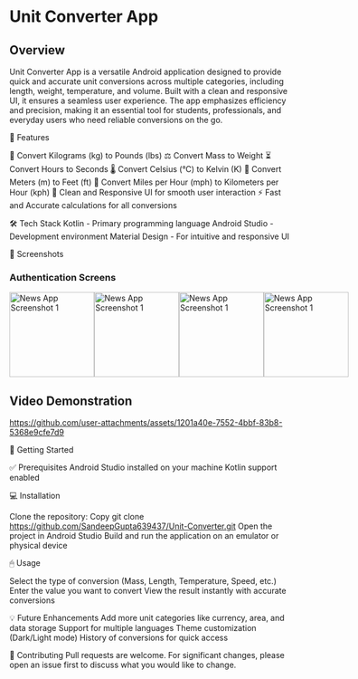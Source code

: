 # Unit Converter App

## Overview
Unit Converter App is a versatile Android application designed to provide quick and accurate unit conversions across multiple categories, including length, weight, temperature, and volume. Built with a clean and responsive UI, it ensures a seamless user experience. The app emphasizes efficiency and precision, making it an essential tool for students, professionals, and everyday users who need reliable conversions on the go.

📱 Features

🔄 Convert Kilograms (kg) to Pounds (lbs)
⚖ Convert Mass to Weight
⏳ Convert Hours to Seconds
🌡 Convert Celsius (°C) to Kelvin (K)
📏 Convert Meters (m) to Feet (ft)
🚗 Convert Miles per Hour (mph) to Kilometers per Hour (kph)
🌙 Clean and Responsive UI for smooth user interaction
⚡ Fast and Accurate calculations for all conversions


🛠 Tech Stack
Kotlin - Primary programming language
Android Studio - Development environment
Material Design - For intuitive and responsive UI



🎯 Screenshots

### Authentication Screens 
<div style="display: inline-block; margin-right: 20px; display: flex; justify-content: space-around;">

<!-- Add space here -->  
<img src="https://github.com/user-attachments/assets/b9c27706-18bc-4c87-bee8-d4b989e49369" alt="News App Screenshot 1" width="150" >
<!-- Add space here -->
<img src="https://github.com/user-attachments/assets/2516c421-5ba2-4a28-a206-248a3ba6b68c" alt="News App Screenshot 1" width="150" >
<!-- Add space here -->
<img src="https://github.com/user-attachments/assets/8f6ed329-88f3-43f6-92a6-0612dfe7c90f" alt="News App Screenshot 1" width="150" >
<!-- Add space here -->
<img src="https://github.com/user-attachments/assets/ce192b60-3257-4f3d-acca-30b5b677b926" alt="News App Screenshot 1" width="150" >
</div>



## Video Demonstration
https://github.com/user-attachments/assets/1201a40e-7552-4bbf-83b8-5368e9cfe7d9



🚀 Getting Started

✅ Prerequisites
Android Studio installed on your machine
Kotlin support enabled

💻 Installation

Clone the repository:
Copy
git clone https://github.com/SandeepGupta639437/Unit-Converter.git
Open the project in Android Studio
Build and run the application on an emulator or physical device

🖱 Usage

Select the type of conversion (Mass, Length, Temperature, Speed, etc.)
Enter the value you want to convert
View the result instantly with accurate conversions

💡 Future Enhancements
Add more unit categories like currency, area, and data storage
Support for multiple languages
Theme customization (Dark/Light mode)
History of conversions for quick access

🤝 Contributing
Pull requests are welcome. For significant changes, please open an issue first to discuss what you would like to change.
